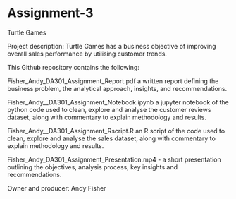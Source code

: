 # Assignment-3

Turtle Games 

Project description: Turtle Games has a business objective of improving overall sales performance by utilising customer trends.  

This Github repository contains the following:

Fisher_Andy_DA301_Assignment_Report.pdf a written report defining the business problem, the analytical approach,  insights, and recommendations. 

Fisher_Andy__DA301_Assignment_Notebook.ipynb a jupyter notebook of the python code used to clean, explore and analyse the customer reviews dataset, along with commentary to explain methodology and results.

Fisher_Andy__DA301_Assignment_Rscript.R an R script of the code used to clean, explore and analyse the sales dataset, along with commentary to explain methodology and results.

Fisher_Andy_DA301_Assignment_Presentation.mp4 - a short presentation outlining the objectives, analysis process, key insights and recommendations.


Owner and producer: Andy Fisher
